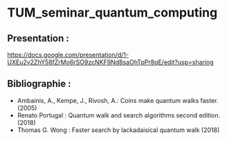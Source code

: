 # TUM_seminar_quantum_computing

## Presentation :

https://docs.google.com/presentation/d/1-UXEu2y2ZhY58fZrMo6rSO9zcNKF9Nd8saOhTpPr8qE/edit?usp=sharing

## Bibliographie :

-  Ambainis, A., Kempe, J., Rivosh, A.: Coins make quantum walks faster. (2005)
-  Renato Portugal : Quantum walk and search algorithms second edition. (2018)
-  Thomas G. Wong : Faster search by lackadaisical quantum walk (2018)
